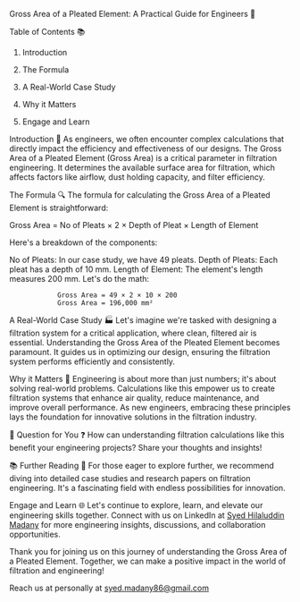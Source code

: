 Gross Area of a Pleated Element: A Practical Guide for Engineers 📐

Table of Contents 📚

1. Introduction

2. The Formula

3. A Real-World Case Study

4. Why it Matters

5. Engage and Learn

Introduction 🚀
As engineers, we often encounter complex calculations that directly impact the efficiency and effectiveness of our designs. The Gross Area of a Pleated Element (Gross Area) is a critical parameter in filtration engineering. It determines the available surface area for filtration, which affects factors like airflow, dust holding capacity, and filter efficiency.

The Formula 🔍
The formula for calculating the Gross Area of a Pleated Element is straightforward:

Gross Area = No of Pleats × 2 × Depth of Pleat × Length of Element

Here's a breakdown of the components:

No of Pleats: In our case study, we have 49 pleats.
Depth of Pleats: Each pleat has a depth of 10 mm.
Length of Element: The element's length measures 200 mm.
Let's do the math:

                Gross Area = 49 × 2 × 10 × 200
                Gross Area = 196,000 mm²
            
A Real-World Case Study 🏭
Let's imagine we're tasked with designing a filtration system for a critical application, where clean, filtered air is essential. Understanding the Gross Area of the Pleated Element becomes paramount. It guides us in optimizing our design, ensuring the filtration system performs efficiently and consistently.

Why it Matters 🌟
Engineering is about more than just numbers; it's about solving real-world problems. Calculations like this empower us to create filtration systems that enhance air quality, reduce maintenance, and improve overall performance. As new engineers, embracing these principles lays the foundation for innovative solutions in the filtration industry.

🤔 Question for You ❓
How can understanding filtration calculations like this benefit your engineering projects? Share your thoughts and insights!

📚 Further Reading 📖
For those eager to explore further, we recommend diving into detailed case studies and research papers on filtration engineering. It's a fascinating field with endless possibilities for innovation.

Engage and Learn 🌐
Let's continue to explore, learn, and elevate our engineering skills together. Connect with us on LinkedIn at [Syed Hilaluddin Madany](https://www.linkedin.com/in/s-hilaluddin/) for more engineering insights, discussions, and collaboration opportunities.

Thank you for joining us on this journey of understanding the Gross Area of a Pleated Element. Together, we can make a positive impact in the world of filtration and engineering!

Reach us at personally at syed.madany86@gmail.com
